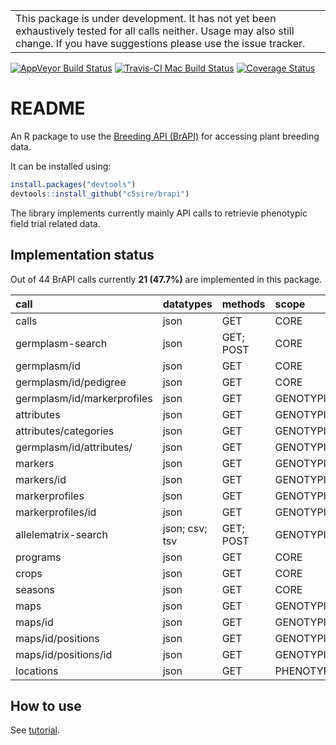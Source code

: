 
<!-- README.md is generated from README.Rmd. Please edit that file -->
|                                                                                                                                                                                      |
|--------------------------------------------------------------------------------------------------------------------------------------------------------------------------------------|
| This package is under development. It has not yet been exhaustively tested for all calls neither. Usage may also still change. If you have suggestions please use the issue tracker. |

[![AppVeyor Build Status](https://ci.appveyor.com/api/projects/status/github/c5sire/brapi?branch=master&svg=true)](https://ci.appveyor.com/project/c5sire/brapi) [![Travis-CI Mac Build Status](https://travis-ci.org/c5sire/brapi.svg?branch=master&label=Mac%20OSX)](https://travis-ci.org/c5sire/brapi) [![Coverage Status](https://img.shields.io/codecov/c/github/c5sire/brapi/master.svg)](https://codecov.io/github/c5sire/brapi?branch=master)

README
======

An R package to use the [Breeding API (BrAPI)](http://docs.brapi.apiary.io) for accessing plant breeding data.

It can be installed using:

``` r
install.packages("devtools")
devtools::install_github("c5sire/brapi")
```

The library implements currently mainly API calls to retrievie phenotypic field trial related data.

Implementation status
---------------------

Out of 44 BrAPI calls currently **21 (47.7%)** are implemented in this package.

| call                        | datatypes      | methods   | scope       |
|:----------------------------|:---------------|:----------|:------------|
| calls                       | json           | GET       | CORE        |
| germplasm-search            | json           | GET; POST | CORE        |
| germplasm/id                | json           | GET       | CORE        |
| germplasm/id/pedigree       | json           | GET       | CORE        |
| germplasm/id/markerprofiles | json           | GET       | GENOTYPING  |
| attributes                  | json           | GET       | GENOTYPING  |
| attributes/categories       | json           | GET       | GENOTYPING  |
| germplasm/id/attributes/    | json           | GET       | GENOTYPING  |
| markers                     | json           | GET       | GENOTYPING  |
| markers/id                  | json           | GET       | GENOTYPING  |
| markerprofiles              | json           | GET       | GENOTYPING  |
| markerprofiles/id           | json           | GET       | GENOTYPING  |
| allelematrix-search         | json; csv; tsv | GET; POST | GENOTYPING  |
| programs                    | json           | GET       | CORE        |
| crops                       | json           | GET       | CORE        |
| seasons                     | json           | GET       | CORE        |
| maps                        | json           | GET       | GENOTYPING  |
| maps/id                     | json           | GET       | GENOTYPING  |
| maps/id/positions           | json           | GET       | GENOTYPING  |
| maps/id/positions/id        | json           | GET       | GENOTYPING  |
| locations                   | json           | GET       | PHENOTYPING |

How to use
----------

See [tutorial](https://github.com/c5sire/brapi/blob/master/vignettes/tutorial.md).
